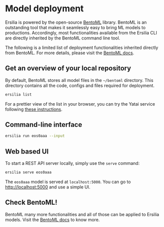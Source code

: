 # Model deployment

Ersilia is powered by the open-source [BentoML](http://bentoml.ai) library. BentoML is an outstanding tool that makes it seamlessly easy to bring ML models to productions.
Accordingly, most functionalities available from the Ersilia CLI are directly inherited by the BentoML command line tool.

The following is a limited list of deployment functionalities inherited directly from BentoML. For more details, please visit
the [BentoML docs](https://docs.bentoml.org/en/latest/index.html).

## Get an overview of your local repository

By default, BentoML stores all model files in the `~/bentoml` directory.
This directory contains all the code, configs and files required for deployment.

```bash
ersilia list
```

For a prettier view of the list in your browser, you can try the Yatai service following [these instructions](https://docs.bentoml.org/en/latest/quickstart.html#save-prediction-service-for-distribution).

## Command-line interface

```bash
ersilia run eos0aaa --input
```

## Web based UI

To start a REST API server locally, simply use the `serve` command:

```bash
ersilia serve eos0aaa
```

The `eos0aaa` model is served at `localhost:5000`. You can go to [http://localhost:5000](example.com) and use a simple UI.

## Check BentoML!

BentoML many more functionalities and all of those can be applied to Ersilia models. Visit the [BentoML docs](https://docs.bentoml.org/en/latest/quickstart.html) to know more.
